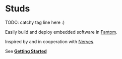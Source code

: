 # **Studs**

TODO: catchy tag line here :)

Easily build and deploy embedded software in [Fantom](http://fantom.org).

Inspired by and in cooperation with [Nerves](http://nerves-project.org).

See **[Getting Started](https://bitbucket.org/afrankvt/studs/src/tip/doc/GettingStarted.md)**
